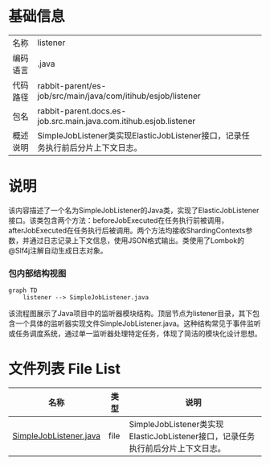 # 基础信息

|      |      |
|------|------|
| 名称 | listener |
| 编码语言 | .java |
| 代码路径 | rabbit-parent/es-job/src/main/java/com/itihub/esjob/listener |
| 包名 | rabbit-parent.docs.es-job.src.main.java.com.itihub.esjob.listener |
| 概述说明 | SimpleJobListener类实现ElasticJobListener接口，记录任务执行前后分片上下文日志。 |

# 说明

该内容描述了一个名为SimpleJobListener的Java类，实现了ElasticJobListener接口。该类包含两个方法：beforeJobExecuted在任务执行前被调用，afterJobExecuted在任务执行后被调用。两个方法均接收ShardingContexts参数，并通过日志记录上下文信息，使用JSON格式输出。类使用了Lombok的@Slf4j注解自动生成日志对象。


### 包内部结构视图

```mermaid
graph TD
    listener --> SimpleJobListener.java
```

该流程图展示了Java项目中的监听器模块结构。顶层节点为listener目录，其下包含一个具体的监听器实现文件SimpleJobListener.java。这种结构常见于事件监听或任务调度系统，通过单一监听器处理特定任务，体现了简洁的模块化设计思想。

# 文件列表 File List

| 名称   | 类型  | 说明 |
|-------|------|-------------|
| [SimpleJobListener.java](SimpleJobListener.md) | file | SimpleJobListener类实现ElasticJobListener接口，记录任务执行前后分片上下文日志。 |


